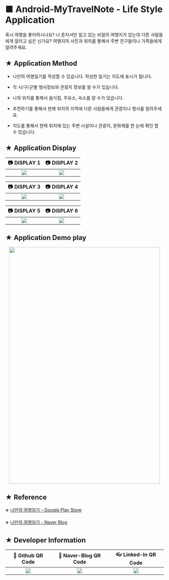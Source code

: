 # ■ Android-MyTravelNote - Life Style Application
혹시 여행을 좋아하시나요? 나 혼자서만 알고 있는 비밀의 여행지가 있는데 다른 사람들에게 알리고 싶은 신가요? 여행지의 사진과 위치를 통해서 주변 친구들이나 가족들에게 알려주세요.

## ★ Application Method

* 나만의 여행일기를 작성할 수 있습니다. 작성한 일기는 지도에 표시가 됩니다.

* 각 시/구/군별 행사정보와 관광지 정보를 알 수가 있습니다.

* 나의 위치를 통해서 음식점, 주유소, 숙소를 알 수가 있습니다.

* 추천하기를 통해서 현재 위치의 지역에 다른 사람들에게 관광지나 행사를 알려주세요.

* 지도를 통해서 현재 위치에 있는 주변 시설이나 관광지, 문화재를 한 눈에 확인 할 수 있습니다.

## ★ Application Display

|:camera: DISPLAY 1|:camera: DISPLAY 2|
|:----------------:|:----------------:|
|![](https://user-images.githubusercontent.com/20036523/44517061-a6338400-a701-11e8-9e39-ea1d10000cea.png)|![](https://user-images.githubusercontent.com/20036523/44517062-a6338400-a701-11e8-924e-3f6c3947b3ec.png)|


|:camera: DISPLAY 3|:camera: DISPLAY 4|
|:----------------:|:----------------:|
|![](https://user-images.githubusercontent.com/20036523/44517064-a6338400-a701-11e8-8906-79212a16a0b6.png)|![](https://user-images.githubusercontent.com/20036523/44517065-a6cc1a80-a701-11e8-9c51-160528ddf31a.png)|


|:camera: DISPLAY 5|:camera: DISPLAY 6|
|:----------------:|:----------------:|
|![](https://user-images.githubusercontent.com/20036523/44517066-a6cc1a80-a701-11e8-83b3-a1148e91e9f1.png)|![](https://user-images.githubusercontent.com/20036523/44517060-a6338400-a701-11e8-8270-d0077350454e.png)|

## ★ Application Demo play

<p align="center">
  <img src='http://drive.google.com/uc?export=view&id=1Dw1mhILMD5KFNw8I8XJ4v4isKbQPvRDM' width="480" height="750" /><br>
</p>

## ★ Reference

:airplane: [나만의 여행일기 - Google Play Store](https://play.google.com/store/apps/details?id=kr.net.mytravelnote)

:airplane: [나만의 여행일기 - Naver Blog](https://yeop9657.blog.me/220252095610)

## ★ Developer Information

|:rocket: Github QR Code|:pencil: Naver-Blog QR Code|:eyeglasses: Linked-In QR Code|
|:---------------------:|:-------------------------:|:----------------------------:|
|![](https://user-images.githubusercontent.com/20036523/50044128-60406880-00c2-11e9-8d57-ea1cb8e6b2a7.jpg)|![](https://user-images.githubusercontent.com/20036523/50044131-60d8ff00-00c2-11e9-818c-cf5ad97dc76e.jpg)|![](https://user-images.githubusercontent.com/20036523/50044130-60d8ff00-00c2-11e9-991a-107bffa2bf57.jpg)|
